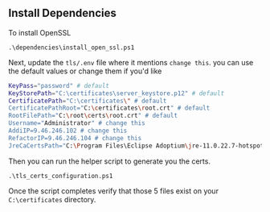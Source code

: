 ## Install Dependencies
To install OpenSSL 
```
.\dependencies\install_open_ssl.ps1
```

Next, update the `tls/.env` file where it mentions `change this`. you can use the default values or change them if you'd like
```bash
KeyPass="password" # default
KeyStorePath="C:\certificates\server_keystore.p12" # default
CertificatePath="C:\certificates\" # default
CertificatePathRoot="C:\certificates\root.crt" # default
RootFilePath="C:\root\certs\root.crt" # default
Username="Administrator" # change this
AddiIP=9.46.246.102 # change this
RefactorIP=9.46.246.104 # change this
JreCaCertsPath="C:\Program Files\Eclipse Adoptium\jre-11.0.22.7-hotspot\lib\security\cacerts" # change this
```

Then you can run the helper script to generate you the certs. 
```
.\tls_certs_configuration.ps1
```

Once the script completes verify that those 5 files exist on your `C:\certificates` directory.